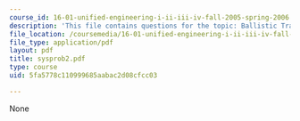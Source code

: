 ```yaml
---
course_id: 16-01-unified-engineering-i-ii-iii-iv-fall-2005-spring-2006
description: 'This file contains questions for the topic: Ballistic Trajectory Calculation.'
file_location: /coursemedia/16-01-unified-engineering-i-ii-iii-iv-fall-2005-spring-2006/5fa5778c110999685aabac2d08cfcc03_sysprob2.pdf
file_type: application/pdf
layout: pdf
title: sysprob2.pdf
type: course
uid: 5fa5778c110999685aabac2d08cfcc03

---
```

None